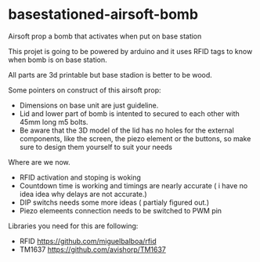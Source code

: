 # basestationed-airsoft-bomb
Airsoft prop a bomb that activates when put on base station

This projet is going to be powered by arduino and it uses RFID tags to know when bomb is on base station.

All parts are 3d printable but base stadion is better to be wood.

Some pointers on construct of this airsoft prop:

* Dimensions on base unit are just guideline.
* Lid and lower part of bomb is intented to secured to each other with 45mm long m5 bolts.
* Be aware that the 3D model of the lid has no holes for the external components, like the screen, the piezo element or the buttons, so make sure to design them yourself to suit your needs



Where are we now.
* RFID activation and stoping is woking
* Countdown time is working and timings are nearly accurate ( i have no idea idea why delays are not accurate.)
* DIP switchs needs some more ideas ( partialy figured out.) 
* Piezo elemeents connection needs to be switched to PWM pin


Libraries you need for this are following:
* RFID     https://github.com/miguelbalboa/rfid
* TM1637   https://github.com/avishorp/TM1637
